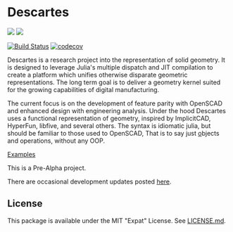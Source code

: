 # Descartes

[![](https://img.shields.io/badge/docs-stable-blue.svg)](https://sjkelly.github.io/Descartes.jl/stable)
[![](https://img.shields.io/badge/docs-dev-blue.svg)](https://sjkelly.github.io/Descartes.jl/dev)

[![Build Status](https://travis-ci.org/sjkelly/Descartes.jl.svg?branch=master)](https://travis-ci.org/sjkelly/Descartes.jl)
[![codecov](https://codecov.io/gh/sjkelly/Descartes.jl/branch/master/graph/badge.svg)](https://codecov.io/gh/sjkelly/Descartes.jl)

Descartes is a research project into the representation of solid geometry. It
is designed to leverage Julia's multiple dispatch and JIT compilation to
create a platform which unifies otherwise disparate geometric representations.
The long term goal is to deliver a geometry kernel suited for the growing
capabilities of digital manufacturing. 

The current focus is on the development of feature parity with OpenSCAD 
and enhanced design with engineering analysis. 
Under the hood Descartes uses a functional representation of geometry, 
inspired by ImplicitCAD, HyperFun, libfive, and several others. 
The syntax is idiomatic julia, but should be familiar to those used to OpenSCAD,
That is to say just [o](https://xkcd.com/224/)bjects and operations, without any OOP. 

[Examples](https://github.com/sjkelly/Descartes.jl/tree/master/examples)

This is a Pre-Alpha project.

There are occasional development updates posted [here](https://sjkellyorg.wordpress.com/category/solid-modeling/).

## License
This package is available under the MIT "Expat" License. See [LICENSE.md](./LICENSE.md).
